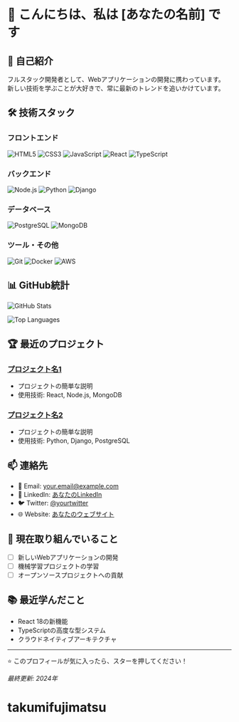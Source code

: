 # 👋 こんにちは、私は [あなたの名前] です

## 🚀 自己紹介

フルスタック開発者として、Webアプリケーションの開発に携わっています。
新しい技術を学ぶことが大好きで、常に最新のトレンドを追いかけています。

## 🛠️ 技術スタック

### フロントエンド
![HTML5](https://img.shields.io/badge/-HTML5-E34F26?style=flat-square&logo=html5&logoColor=white)
![CSS3](https://img.shields.io/badge/-CSS3-1572B6?style=flat-square&logo=css3&logoColor=white)
![JavaScript](https://img.shields.io/badge/-JavaScript-F7DF1E?style=flat-square&logo=javascript&logoColor=black)
![React](https://img.shields.io/badge/-React-61DAFB?style=flat-square&logo=react&logoColor=black)
![TypeScript](https://img.shields.io/badge/-TypeScript-3178C6?style=flat-square&logo=typescript&logoColor=white)

### バックエンド
![Node.js](https://img.shields.io/badge/-Node.js-339933?style=flat-square&logo=node.js&logoColor=white)
![Python](https://img.shields.io/badge/-Python-3776AB?style=flat-square&logo=python&logoColor=white)
![Django](https://img.shields.io/badge/-Django-092E20?style=flat-square&logo=django&logoColor=white)

### データベース
![PostgreSQL](https://img.shields.io/badge/-PostgreSQL-336791?style=flat-square&logo=postgresql&logoColor=white)
![MongoDB](https://img.shields.io/badge/-MongoDB-47A248?style=flat-square&logo=mongodb&logoColor=white)

### ツール・その他
![Git](https://img.shields.io/badge/-Git-F05032?style=flat-square&logo=git&logoColor=white)
![Docker](https://img.shields.io/badge/-Docker-2496ED?style=flat-square&logo=docker&logoColor=white)
![AWS](https://img.shields.io/badge/-AWS-232F3E?style=flat-square&logo=amazon-aws&logoColor=white)

## 📊 GitHub統計

![GitHub Stats](https://github-readme-stats.vercel.app/api?username=YOUR_USERNAME&show_icons=true&theme=radical)

![Top Languages](https://github-readme-stats.vercel.app/api/top-langs/?username=YOUR_USERNAME&layout=compact&theme=radical)

## 🏆 最近のプロジェクト

### [プロジェクト名1](https://github.com/YOUR_USERNAME/project1)
- プロジェクトの簡単な説明
- 使用技術: React, Node.js, MongoDB

### [プロジェクト名2](https://github.com/YOUR_USERNAME/project2)
- プロジェクトの簡単な説明
- 使用技術: Python, Django, PostgreSQL

## 📫 連絡先

- 📧 Email: your.email@example.com
- 💼 LinkedIn: [あなたのLinkedIn](https://linkedin.com/in/yourprofile)
- 🐦 Twitter: [@yourtwitter](https://twitter.com/yourtwitter)
- 🌐 Website: [あなたのウェブサイト](https://yourwebsite.com)

## 🎯 現在取り組んでいること

- [ ] 新しいWebアプリケーションの開発
- [ ] 機械学習プロジェクトの学習
- [ ] オープンソースプロジェクトへの貢献

## 📚 最近学んだこと

- React 18の新機能
- TypeScriptの高度な型システム
- クラウドネイティブアーキテクチャ

---

⭐ このプロフィールが気に入ったら、スターを押してください！

*最終更新: 2024年*
# takumifujimatsu

